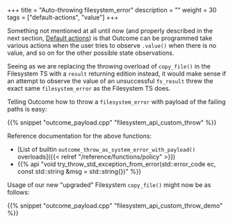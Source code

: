 +++
title = "Auto-throwing filesystem_error"
description = ""
weight = 30
tags = ["default-actions", "value"]
+++

Something not mentioned at all until now (and properly described in the next
section, [Default actions](../../default-actions/)) is that Outcome can be
programmed take various actions when the user tries to observe `.value()`
when there is no value, and so on for the other possible state observations.

Seeing as we are replacing the throwing overload of `copy_file()` in the
Filesystem TS with a `result` returning edition instead, it would make
sense if an attempt to observe the value of an unsuccessful `fs_result`
threw the exact same `filesystem_error` as the Filesystem TS does.

Telling Outcome how to throw a `filesystem_error` with payload of the
failing paths is easy:

{{% snippet "outcome_payload.cpp" "filesystem_api_custom_throw" %}}

Reference documentation for the above functions:

- [List of builtin `outcome_throw_as_system_error_with_payload()` overloads]({{< relref "/reference/functions/policy" >}})
- {{% api "void try_throw_std_exception_from_error(std::error_code ec, const std::string &msg = std::string{})" %}}

Usage of our new "upgraded" Filesystem `copy_file()` might now be as follows:

{{% snippet "outcome_payload.cpp" "filesystem_api_custom_throw_demo" %}}
